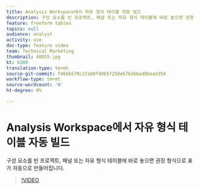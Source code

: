 ```yaml
---
title: Analysis Workspace에서 자유 형식 테이블 자동 빌드
description: 구성 요소를 빈 프로젝트, 패널 또는 자유 형식 테이블에 바로 놓으면 권장 형식으로 표가 자동으로 만들어집니다.
feature: freeform tables
topics: null
audience: analyst
activity: use
doc-type: feature video
team: Technical Marketing
thumbnail: 40855.jpg
kt: 6308
translation-type: tm+mt
source-git-commit: f466b570c27ab0f40657250e67b366ad8beae354
workflow-type: tm+mt
source-wordcount: '0'
ht-degree: 0%

---
```



# Analysis Workspace에서 자유 형식 테이블 자동 빌드

구성 요소를 빈 프로젝트, 패널 또는 자유 형식 테이블에 바로 놓으면 권장 형식으로 표가 자동으로 만들어집니다.

>[!VIDEO](https://video.tv.adobe.com/v/40855/?quality=12&learn=on)
